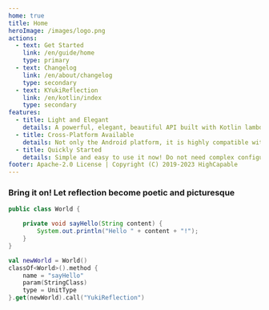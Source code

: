 ```yaml
---
home: true
title: Home
heroImage: /images/logo.png
actions:
  - text: Get Started
    link: /en/guide/home
    type: primary
  - text: Changelog
    link: /en/about/changelog
    type: secondary
  - text: KYukiReflection
    link: /en/kotlin/index
    type: secondary
features:
  - title: Light and Elegant
    details: A powerful, elegant, beautiful API built with Kotlin lambda can help you quickly implement bytecode finding and reflection functions.
  - title: Cross-Platform Available
    details: Not only the Android platform, it is highly compatible with the Java API and can be used on any Kotlin on JVM project, wherever Java is available.
  - title: Quickly Started
    details: Simple and easy to use it now! Do not need complex configuration and full development experience, Integrate dependencies and enjoy yourself.
footer: Apache-2.0 License | Copyright (C) 2019-2023 HighCapable
---
```


### Bring it on! Let reflection become poetic and picturesque

```java
public class World {

    private void sayHello(String content) {
        System.out.println("Hello " + content + "!");
    }
}
```

```kotlin
val newWorld = World()
classOf<World>().method {
    name = "sayHello"
    param(StringClass)
    type = UnitType
}.get(newWorld).call("YukiReflection")
```